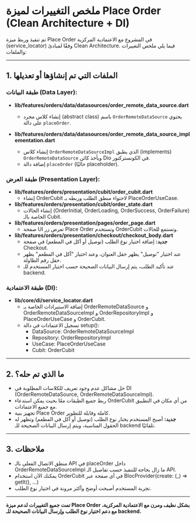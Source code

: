 # ملخص التغييرات لميزة Place Order (Clean Architecture + DI)

تم تنفيذ وربط ميزة Place Order في المشروع مع الاعتمادية المركزية (service_locator) وفقًا لمبادئ Clean Architecture. فيما يلي ملخص التغييرات والملفات:

---

## 1. **الملفات التي تم إنشاؤها أو تعديلها**

### **طبقة البيانات (Data Layer):**
- **lib/features/orders/data/datasources/order_remote_data_source.dart**
  - إنشاء كلاس مجرد (abstract class) باسم `OrderRemoteDataSource` يحتوي على دالة `placeOrder`.

- **lib/features/orders/data/datasources/order_remote_data_source_implementation.dart**
  - إنشاء كلاس `OrderRemoteDataSourceImpl` الذي يطبق (implements) `OrderRemoteDataSource` ويأخذ كائن Dio في الكونستركتور.
  - إضافة دالة `placeOrder` (حاليًا placeholder).

### **طبقة العرض (Presentation Layer):**
- **lib/features/orders/presentation/cubit/order_cubit.dart**
  - إنشاء OrderCubit لاحتواء منطق الطلب وربطه بـ PlaceOrderUseCase.
- **lib/features/orders/presentation/cubit/order_state.dart**
  - إنشاء الحالات (OrderInitial, OrderLoading, OrderSuccess, OrderFailure) الخاصة بالـ Cubit.
- **lib/features/orders/presentation/pages/order_page.dart**
  - صفحة UI تعرض زر Place Order وتستخدم OrderCubit وتستمع للحالات.
- **lib/features/orders/presentation/checkout/checkout_body.dart**
  - **جديد:** إضافة اختيار نوع الطلب (توصيل أو أكل في المطعم) في صفحة Checkout.
  - عند اختيار "توصيل" يظهر حقل العنوان، وعند اختيار "أكل في المطعم" يظهر حقل رقم الطاولة.
  - عند تأكيد الطلب، يتم إرسال البيانات الصحيحة حسب اختيار المستخدم للـ backend.

### **طبقة الاعتمادية (DI):**
- **lib/core/di/service_locator.dart**
  - إضافة الاستيرادات الخاصة بـ OrderRemoteDataSource و OrderRemoteDataSourceImpl و OrderRepositoryImpl و PlaceOrderUseCase و OrderCubit.
  - تسجيل الاعتمادات في دالة setup():
    - DataSource: OrderRemoteDataSourceImpl
    - Repository: OrderRepositoryImpl
    - UseCase: PlaceOrderUseCase
    - Cubit: OrderCubit

---

## 2. **ما الذي تم حله؟**
- حل مشاكل عدم وجود تعريف للكلاسات المطلوبة في DI (OrderRemoteDataSource, OrderRemoteDataSourceImpl).
- ربط جميع الطبقات معًا بحيث يمكن استدعاء OrderCubit من أي مكان في التطبيق مع جميع الاعتمادات.
- تجهيز بنية Place Order كاملة وقابلة للتطوير.
- **جديد:** أصبح المستخدم يختار نوع الطلب (توصيل أو أكل في المطعم) وتظهر له الحقول المناسبة، ويتم إرسال البيانات الصحيحة للـ backend تلقائيًا.

---

## 3. **ملاحظات**
- منطق الاتصال الفعلي بالـ API في placeOrder داخل OrderRemoteDataSourceImpl ما زال بحاجة للتنفيذ حسب تفاصيل الـ API.
- يمكنك الآن استخدام OrderCubit في أي صفحة عبر BlocProvider(create: (_) => getIt<OrderCubit>(), ...)
- تجربة المستخدم أصبحت أوضح وأكثر مرونة في اختيار نوع الطلب.

---

**تمت جميع التغييرات لدعم ميزة Place Order بشكل نظيف ومرن مع الاعتمادية المركزية، مع دعم اختيار نوع الطلب وإرسال البيانات الصحيحة للـ backend.**
